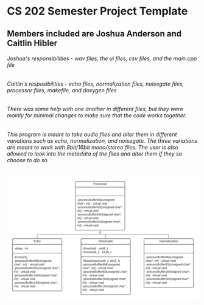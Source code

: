 # CS 202 Semester Project Template

## Members included are Joshua Anderson and Caitlin Hibler
###### Joshua's responsibilities - wav files, the ui files, csv files, and the main.cpp file
###### Caitlin's resposibilities - echo files, normalization files, noisegate files, processor files, makefile, and doxygen files
###### There was some help with one another in different files, but they were mainly for minimal changes to make sure that the code works together.
###### This program is meant to take audio files and alter them in different variations such as echo, normalization, and noisegate. The three variations are meant to work with 8bit/16bit mono/stereo files. The user is also allowed to look into the metadata of the files and alter them if they so choose to do so. 

![](PT3-UML.png)

